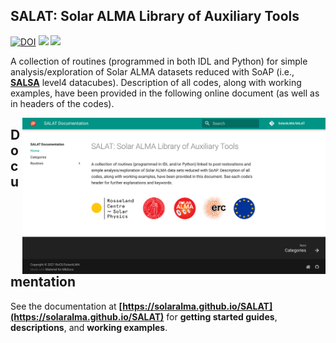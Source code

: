 ## SALAT: Solar ALMA Library of Auxiliary Tools</strong>

<p align="left">
    <a href="https://doi.org/10.5281/zenodo.5466873"><img src="https://zenodo.org/badge/DOI/10.5281/zenodo.5466873.svg" alt="DOI"></a>
    <a href="https://www.mn.uio.no/rocs/english/projects/solaralma/" title=""  target="_blank"><img src="https://img.shields.io/badge/copyright-RoCS%2FSolarALMA-blue"></a>
    <a href="https://opensource.org/licenses/MIT" title="" target="_blank"><img src="https://img.shields.io/badge/license-MIT-yellow.svg"></a>
</p>

A collection of routines (programmed in both IDL and Python) for simple analysis/exploration of Solar ALMA datasets reduced with SoAP (i.e., **[SALSA](http://sdc.uio.no/salsa)** level4 datacubes). Description of all codes, along with working examples, have been provided in the following online document (as well as in headers of the codes).


<a href="https://solaralma.github.io/SALAT" target="_blank"><img align="right" src="docs/images/docsScreenshot.jpg" alt="" width="485" height="auto" /></a>

## Documentation

See the documentation at **[https://solaralma.github.io/SALAT](https://solaralma.github.io/SALAT)** for **getting started guides**, **descriptions**, and **working examples**.
